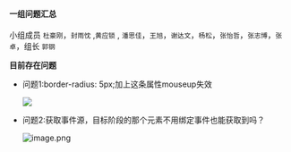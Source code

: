 #### 一组问题汇总 

小组成员 `杜豪刚`，`封雨忱` ,`黄应锁` , `潘思佳`，`王旭`，`谢达文`，`杨松`，`张怡哲`，`张志博`，`张卓`，组长 `郭钢`

**目前存在问题**

* 问题1:border-radius: 5px;加上这条属性mouseup失效

  ![](https://upload-images.jianshu.io/upload_images/18300474-d866a350fbf73e68.png?imageMogr2/auto-orient/strip%7CimageView2/2/w/1240)

*  问题2:获取事件源，目标阶段的那个元素不用绑定事件也能获取到吗？

   ![image.png](https://upload-images.jianshu.io/upload_images/18300474-492c7dbdada04613.png?imageMogr2/auto-orient/strip%7CimageView2/2/w/1240)